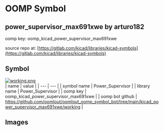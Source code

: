 # OOMP Symbol  
## power_supervisor_max691xwe  by arturo182  
  
oomp key: oomp_kicad_power_supervisor_max691xwe  
  
source repo at: [https://gitlab.com/kicad/libraries/kicad-symbols](https://gitlab.com/kicad/libraries/kicad-symbols)  
## Symbol  
  
[![working.png](working_600.png)](working.png)  
| name | value | 
| --- | --- | 
| symbol name | Power_Supervisor | 
| library name | Power_Supervisor | 
| oomp key | oomp_kicad_power_supervisor_max691xwe | 
| oomp bot github | https://github.com/oomlout/oomlout_oomp_symbol_bot/tree/main/kicad_power_supervisor_max691xwe/working | 
## Images  
